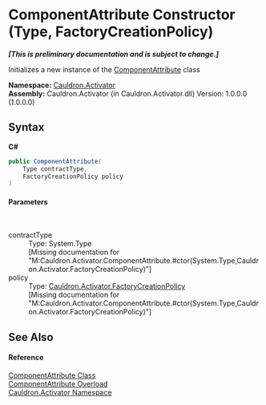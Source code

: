 # ComponentAttribute Constructor (Type, FactoryCreationPolicy)
 _**\[This is preliminary documentation and is subject to change.\]**_

Initializes a new instance of the <a href="T_Cauldron_Activator_ComponentAttribute">ComponentAttribute</a> class

**Namespace:**&nbsp;<a href="N_Cauldron_Activator">Cauldron.Activator</a><br />**Assembly:**&nbsp;Cauldron.Activator (in Cauldron.Activator.dll) Version: 1.0.0.0 (1.0.0.0)

## Syntax

**C#**<br />
``` C#
public ComponentAttribute(
	Type contractType,
	FactoryCreationPolicy policy
)
```


#### Parameters
&nbsp;<dl><dt>contractType</dt><dd>Type: System.Type<br />\[Missing <param name="contractType"/> documentation for "M:Cauldron.Activator.ComponentAttribute.#ctor(System.Type,Cauldron.Activator.FactoryCreationPolicy)"\]</dd><dt>policy</dt><dd>Type: <a href="T_Cauldron_Activator_FactoryCreationPolicy">Cauldron.Activator.FactoryCreationPolicy</a><br />\[Missing <param name="policy"/> documentation for "M:Cauldron.Activator.ComponentAttribute.#ctor(System.Type,Cauldron.Activator.FactoryCreationPolicy)"\]</dd></dl>

## See Also


#### Reference
<a href="T_Cauldron_Activator_ComponentAttribute">ComponentAttribute Class</a><br /><a href="Overload_Cauldron_Activator_ComponentAttribute__ctor">ComponentAttribute Overload</a><br /><a href="N_Cauldron_Activator">Cauldron.Activator Namespace</a><br />